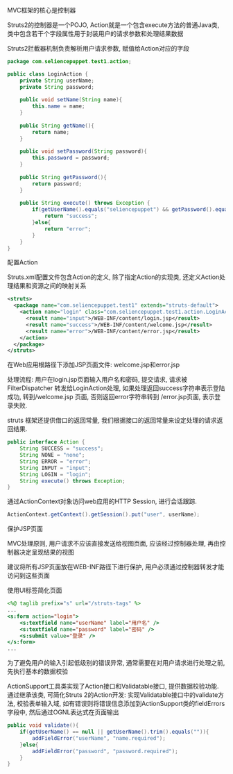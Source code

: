 MVC框架的核心是控制器

Struts2的控制器是一个POJO, Action就是一个包含execute方法的普通Java类, 类中包含若干个字段属性用于封装用户的请求参数和处理结果数据

Struts2拦截器机制负责解析用户请求参数, 赋值给Action对应的字段

```java
package com.seliencepuppet.test1.action;

public class LoginAction {
    private String userName;
    private String password;
    
    public void setName(String name){
        this.name = name;
    }
    
    public String getName(){
        return name;
    }
    
    public void setPassword(String password){
        this.password = password;
    }
    
    public String getPassword(){
        return password;
    }
    
    public String execute() throws Exception {
        if(getUserName().equals("seliencepuppet") && getPassword().equals("123456")){
            return "success";
        }else{
            return "error";
        }
    }
}
```

配置Action

Struts.xml配置文件包含Action的定义, 除了指定Action的实现类, 还定义Action处理结果和资源之间的映射关系

```xml
<struts>
  <package name="com.seliencepuppet.test1" extends="struts-default">
    <action name="login" class="com.seliencepuppet.test1.action.LoginAction">
      <result name="input">/WEB-INF/content/login.jsp</result>
      <result name="success">/WEB-INF/content/welcome.jsp</result>
      <result name="error">/WEB-INF/content/error.jsp</result>
    </action>  
  </package>
</struts>
```

在Web应用根路径下添加JSP页面文件: welcome.jsp和error.jsp

处理流程: 用户在login.jsp页面输入用户名和密码, 提交请求, 请求被 FilterDispatcher 转发给LoginAction处理, 如果处理返回success字符串表示登陆成功, 转到/welcome.jsp 页面, 否则返回error字符串转到 /error.jsp页面, 表示登录失败.

struts 框架还提供借口的返回常量, 我们根据接口的返回常量来设定处理的请求返回结果.

```java
public interface Action {
    String SUCCESS = "success";
    String NONE = "none";
    String ERROR = "error";
    String INPUT = "input";
    String LOGIN = "login";
    String execute() throws Exception;
}
```

通过ActionContext对象访问web应用的HTTP Session, 进行会话跟踪.

```java
ActionContext.getContext().getSession().put("user", userName);
```

保护JSP页面

MVC处理原则, 用户请求不应该直接发送给视图页面, 应该经过控制器处理, 再由控制器决定呈现结果的视图

建议将所有JSP页面放在WEB-INF路径下进行保护, 用户必须通过控制器转发才能访问到这些页面

使用UI标签简化页面

```jsp
<%@ taglib prefix="s" url="/struts-tags" %>
...
<s:form action="login">
    <s:textfield name="userName" label="用户名" />
    <s:textfield name="password" label="密码" />
    <s:submit value="登录" />
</s:form>
...
```

为了避免用户的输入引起低级别的错误异常, 通常需要在对用户请求进行处理之前, 先执行基本的数据校验

ActionSupport工具类实现了Action接口和Validatable接口, 提供数据校验功能. 通过继承该类, 可简化Struts 2的Action开发: 实现Validatable接口中的validate方法, 校验表单输入域, 如有错误则将错误信息添加到ActionSupport类的fieldErrors字段中, 然后通过OGNL表达式在页面输出

```java
public void validate(){
    if(getUserName() == null || getUserName().trim().equals("")){
        addFieldError("userName", "name.required");
    }else{
        addFieldError("password", "password.required");
    }
}
```


